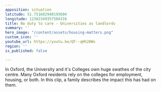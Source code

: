 ```yaml
---
apposition: situation
latitude: 51.751682940193604
longitude: 12382349357504316
title: No duty to care - Universities as landlords
summary: ''
hero_image: "/content/assets/housing-matters.png"
custom_icon: ''
youtube_url: https://youtu.be/QF--qHh20Ws
region: ''
is_published: false

---
```

In Oxford, the University and it's Colleges own huge swathes of the city centre. Many Oxford residents rely on the colleges for employment, housing, or both. In this clip, a family describes the impact this has had on them.